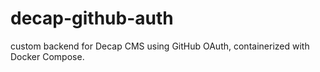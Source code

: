 # decap-github-auth
custom backend for Decap CMS using GitHub OAuth, containerized with Docker Compose.
